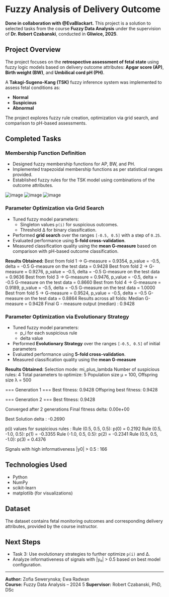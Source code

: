 # Fuzzy Analysis of Delivery Outcome
**Done in collaboration with @EvaBlackart.**
This project is a solution to selected tasks from the course **Fuzzy Data Analysis** under the supervision of **Dr. Robert Czabanski**, conducted in **Gliwice, 2025**.

##  Project Overview

The project focuses on the **retrospective assessment of fetal state** using fuzzy logic models based on delivery outcome attributes: **Apgar score (AP)**, **Birth weight (BW)**, and **Umbilical cord pH (PH)**. 

A **Takagi-Sugeno-Kang (TSK)** fuzzy inference system was implemented to assess fetal conditions as:
- **Normal**
- **Suspicious**
- **Abnormal**

The project explores fuzzy rule creation, optimization via grid search, and comparison to pH-based assessments.

## Completed Tasks

###  Membership Function Definition
- Designed fuzzy membership functions for AP, BW, and PH.
- Implemented trapezoidal membership functions as per statistical ranges provided.
- Established fuzzy rules for the TSK model using combinations of the outcome attributes.

![image](https://github.com/user-attachments/assets/7c44dbe6-9e86-494c-aa05-61d107e741d7)
![image](https://github.com/user-attachments/assets/6835330f-ba22-48d3-87ff-eb3b9f03df95)
![image](https://github.com/user-attachments/assets/8a701a5a-847d-4242-8104-cf1770e631da)

###  Parameter Optimization via Grid Search
- Tuned fuzzy model parameters:
  - Singleton values `p(i)` for suspicious outcomes.
  - Threshold ∆ for binary classification.
- Performed **grid search** over the ranges `[-0.5, 0.5]` with a step of `0.25`.
- Evaluated performance using **5-fold cross-validation**.
- Measured classification quality using the **mean G-measure** based on comparison with pH-based outcome classification.

**Results Obtained:**
    Best from fold 1 → G-measure = 0.9354, p_value = -0.5, delta = -0.5
    G-measure on the test data = 0.9428
    Best from fold 2 → G-measure = 0.9276, p_value = -0.5, delta = -0.5
    G-measure on the test data = 0.9636
    Best from fold 3 → G-measure = 0.9476, p_value = -0.5, delta = -0.5
    G-measure on the test data = 0.8660
    Best from fold 4 → G-measure = 0.9189, p_value = -0.5, delta = -0.5
    G-measure on the test data = 1.0000
    Best from fold 5 → G-measure = 0.9524, p_value = -0.5, delta = -0.5
    G-measure on the test data = 0.8864
    Results across all folds: Median G-measure = 0.9428
    Final G - measure output (median) : 0.9428
    
###  Parameter Optimization via Evolutionary Strategy
- Tuned fuzzy model parameters:
  - p_i for each suspicious rule
  - delta value
- Performed **Evolutionary Strategy** over the ranges `[-0.5, 0.5]` of initial parameters 
- Evaluated performance using **5-fold cross-validation**.
- Measured classification quality using the **mean G-measure**

**Results Obtained:**
  Selection mode: mi_plus_lambda
  Number of suspicious rules: 4
  Total parameters to optimize: 5
  Population size μ = 100, Offspring size λ = 500
  
  === Generation 1 ===
  Best fitness: 0.9428
  Offspring best fitness: 0.9428
  
  === Generation 2 ===
  Best fitness: 0.9428
  
  Converged after 2 generations
  Final fitness delta: 0.00e+00
  
   Best Solution 
  delta : -0.2690
  
  p(i) values for suspicious rules : 
  Rule (0.5, 0.5, 0.5): p(0) = 0.2192
  Rule (0.5, -1.0, 0.5): p(1) = -0.3355
  Rule (-1.0, 0.5, 0.5): p(2) = -0.2341
  Rule (0.5, 0.5, -1.0): p(3) = 0.4376
  
  Signals with high informativeness |y0| > 0.5 : 166


##  Technologies Used
- Python
- NumPy
- scikit-learn
- matplotlib (for visualizations)

##  Dataset
The dataset contains fetal monitoring outcomes and corresponding delivery attributes, provided by the course instructor.

##  Next Steps
-  Task 3: Use evolutionary strategies to further optimize `p(i)` and ∆.
-  Analyze informativeness of signals with |y₀| > 0.5 based on best model configuration.

---

**Author:** Zofia Sewerynska; Ewa Radwan   
**Course:** Fuzzy Data Analysis – 2024 5
**Supervisor:** Robert Czabanski, PhD, DSc  
